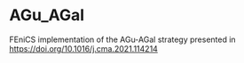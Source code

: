 # AGu_AGal
FEniCS implementation of the AGu-AGal strategy presented in https://doi.org/10.1016/j.cma.2021.114214
